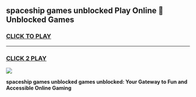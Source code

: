 
## spaceship games unblocked Play Online 👋 Unblocked Games
<h3>
<a href="https://premium.freeplayer.one?title=spaceship_games_unblocked&ref=19F">CLICK TO PLAY</a></h3>
<hr>

<h3>
<a href="https://premium.freeplayer.one?title=spaceship_games_unblocked&ref=19F">CLICK 2 PLAY</a>
  
</h3>

<a href="https://premium.freeplayer.one?title=spaceship_games_unblocked&ref=19F"><img src="https://clearcache.store/games.png"></a>


**spaceship games unblocked games unblocked: Your Gateway to Fun and Accessible Online Gaming**
